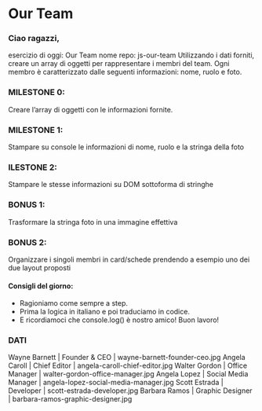 # Our Team

### Ciao ragazzi,
esercizio di oggi: Our Team
nome repo: js-our-team
Utilizzando i dati forniti, creare un array di oggetti per rappresentare i membri del team.
Ogni membro è caratterizzato dalle seguenti informazioni: nome, ruolo e foto.
### MILESTONE 0:
Creare l’array di oggetti con le informazioni fornite.
### MILESTONE 1:
Stampare su console le informazioni di nome, ruolo e la stringa della foto
### ILESTONE 2:
Stampare le stesse informazioni su DOM sottoforma di stringhe
### BONUS 1:
Trasformare la stringa foto in una immagine effettiva
### BONUS 2:
Organizzare i singoli membri in card/schede prendendo a esempio uno dei due layout proposti
#### Consigli del giorno:
- Ragioniamo come sempre a step.
- Prima la logica in italiano e poi traduciamo in codice.
- E ricordiamoci che console.log() è nostro amico!
Buon lavoro!
### DATI
Wayne Barnett |	Founder & CEO        |	wayne-barnett-founder-ceo.jpg
Angela Caroll |	Chief Editor         |	angela-caroll-chief-editor.jpg
Walter Gordon |	Office Manager       |	walter-gordon-office-manager.jpg
Angela Lopez  |	Social Media Manager |	angela-lopez-social-media-manager.jpg
Scott Estrada |	Developer            |	scott-estrada-developer.jpg
Barbara Ramos |	Graphic Designer     |	barbara-ramos-graphic-designer.jpg